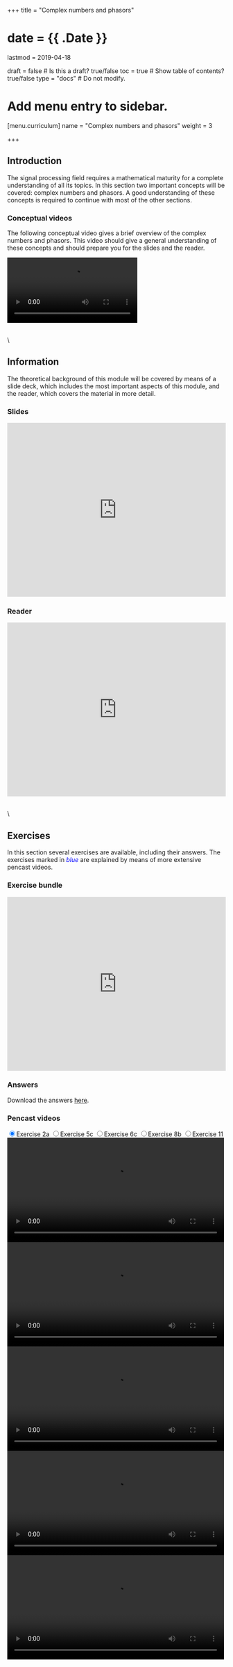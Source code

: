 +++
title = "Complex numbers and phasors"

# date = {{ .Date }}
lastmod = 2019-04-18

draft = false  # Is this a draft? true/false
toc = true  # Show table of contents? true/false
type = "docs"  # Do not modify.

# Add menu entry to sidebar.
[menu.curriculum]
  name = "Complex numbers and phasors"
  weight = 3

+++

## Introduction
The signal processing field requires a mathematical maturity for a complete understanding of all its topics.
In this section two important concepts will be covered: complex numbers and phasors. A good understanding of these concepts is required to continue with most of the other sections.


### Conceptual videos
The following conceptual video gives a brief overview of the complex numbers and phasors. This video should give a general understanding of these concepts and should prepare you for the slides and the reader.

<div>
<video controls preload>
  <source src="https://github.com/bartvanerp/SPScontent/raw/master/5.%20Introduction%20videos/Introduction%20-%20Complex%20Numbers.mp4" type="video/mp4">
Your browser does not support the video tag.
</video>
</div>

\
\
## Information
The theoretical background of this module will be covered by means of a slide deck, which includes the most important aspects of this module, and the reader, which covers the material in more detail.

### Slides
<!---
<object data="https://github.com/bartvanerp/SPScontent/raw/master/1.%20Lecture%20Slides/1.%20CNAP%20-%20Slides.pdf" type="application/pdf" width="100%" height="400px">
    <embed src="https://github.com/bartvanerp/SPScontent/raw/master/1.%20Lecture%20Slides/1.%20CNAP%20-%20Slides.pdf" type="application/pdf">
        <p>This browser does not support PDFs. Please download the PDF to view it: <a href="https://github.com/bartvanerp/SPScontent/raw/master/1.%20Lecture%20Slides/1.%20CNAP%20-%20Slides.pdf">Download PDF</a>.</p>
    </embed>
</object> -->




<embed src="https://drive.google.com/viewerng/
viewer?embedded=true&url=https://github.com/bartvanerp/SPScontent/raw/master/1.%20Lecture%20Slides/1.%20CNAP%20-%20Slides.pdf" width="100%" height="400px">


### Reader
<!--
<object data="https://github.com/bartvanerp/SPScontent/raw/master/2.%20Readers/1.%20CNaP%20-%20Reader.pdf" type="application/pdf" width="100%" height="400px">
    <embed src="https://github.com/bartvanerp/SPScontent/raw/master/2.%20Readers/1.%20CNaP%20-%20Reader.pdf" type="application/pdf">
        <p>This browser does not support PDFs. Please download the PDF to view it: <a href="https://github.com/bartvanerp/SPScontent/raw/master/2.%20Readers/1.%20CNaP%20-%20Reader.pdf">Download PDF</a>.</p>
    </embed>
</object> -->

<embed src="https://drive.google.com/viewerng/
viewer?embedded=true&url=https://github.com/bartvanerp/SPScontent/raw/master/2.%20Readers/1.%20CNaP%20-%20Reader.pdf" width="100%" height="400px">


\
\
## Exercises
In this section several exercises are available, including their answers. The exercises marked in <span style="color:blue">*blue*</span> are explained by means of more extensive pencast videos.


### Exercise bundle
<!-- <object data="https://github.com/bartvanerp/SPScontent/raw/master/3.%20Exercises/1.%20CNAP%20-%20Student%20Exercises.pdf" type="application/pdf" width="100%" height="400px">
    <embed src="https://github.com/bartvanerp/SPScontent/raw/master/3.%20Exercises/1.%20CNAP%20-%20Student%20Exercises.pdf" type="application/pdf">
        <p>This browser does not support PDFs. Please download the PDF to view it: <a href="https://github.com/bartvanerp/SPScontent/raw/master/3.%20Exercises/1.%20CNAP%20-%20Student%20Exercises.pdf">Download PDF</a>.</p>
    </embed>
</object> -->

<embed src="https://drive.google.com/viewerng/
viewer?embedded=true&url=https://github.com/bartvanerp/SPScontent/raw/master/3.%20Exercises/1.%20CNAP%20-%20Student%20Exercises.pdf" width="100%" height="400px">

### Answers
Download the answers <a href="https://github.com/bartvanerp/SPScontent/raw/master/3.%20Exercises/Answers/1.%20CNaP%20-%20Student%20Answers.pdf">here</a>.

### Pencast videos
<script src='https://vjs.zencdn.net/7.4.1/video.js'></script>
<div class="grid-row reverse video-gallery">
 <input type="radio" value="1" name="video-list" id="video-1" checked="checked" /><label for="video-1">Exercise 2a</label>
 <input type="radio" value="2" name="video-list" id="video-2" /><label for="video-2">Exercise 5c</label>
 <input type="radio" value="3" name="video-list" id="video-3" /><label for="video-3">Exercise 6c</label>
 <input type="radio" value="4" name="video-list" id="video-4" /><label for="video-4">Exercise 8b</label>
 <input type="radio" value="5" name="video-list" id="video-5" /><label for="video-5">Exercise 11</label>


 <!-- videos -->
 <div class="video video-1">
 <video width="500" height="240" controls>
   <source src="https://github.com/bartvanerp/SPScontent/raw/master/6.%20Screencasts/CNAP%20-%202a/CNAP%20-%202a.mp4" type="video/mp4">
 Your browser does not support the video tag.
 </video>
 </div>

 <div class="video video-2">
 <video width="500" height="240" controls>
   <source src="https://github.com/bartvanerp/SPScontent/raw/master/6.%20Screencasts/CNAP%20-%205c/CNAP%20-%205c.mp4" type="video/mp4">
 Your browser does not support the video tag.
 </video>
 </div>

 <div class="video video-3">
 <video width="500" height="240" controls>
   <source src="https://github.com/bartvanerp/SPScontent/raw/master/6.%20Screencasts/CNAP%20-%206c/CNAP%20-%206c.mp4" type="video/mp4">
 Your browser does not support the video tag.
 </video>
 </div>

 <div class="video video-4">
 <video width="500" height="240" controls>
   <source src="https://github.com/bartvanerp/SPScontent/raw/master/6.%20Screencasts/CNAP%20-%208b/CNAP%20-%208b.mp4" type="video/mp4">
 Your browser does not support the video tag.
 </video>
 </div>

 <div class="video video-5">
 <video width="500" height="240" controls>
   <source src="https://github.com/bartvanerp/SPScontent/raw/master/6.%20Screencasts/CNAP%20-%2011/CNAP%20-%2011.mp4" type="video/mp4">
 Your browser does not support the video tag.
 </video>
 </div>

</div>

